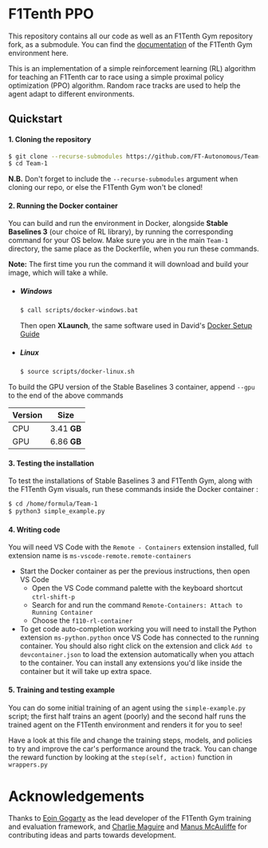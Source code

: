 # F1Tenth PPO

This repository contains all our code as well as an F1Tenth Gym repository fork, as a submodule. You can find the [documentation](https://f1tenth-gym.readthedocs.io/en/latest/) of the F1Tenth Gym environment here.

This is an implementation of a simple reinforcement learning (RL) algorithm for teaching an F1Tenth car to race using a simple proximal policy optimization (PPO) algorithm. Random race tracks are used to help the agent adapt to different environments.

## Quickstart

#### 1. Cloning the repository

```bash
$ git clone --recurse-submodules https://github.com/FT-Autonomous/Team-1.git
$ cd Team-1
```

**N.B.** Don't forget to include the ```--recurse-submodules``` argument when cloning our repo, or else the F1Tenth Gym won't be cloned!

#### 2. Running the Docker container

You can build and run the environment in Docker, alongside **Stable Baselines 3** (our choice of RL library), by running the corresponding command for your OS below. Make sure you are in the main ```Team-1``` directory, the same place as the Dockerfile, when you run these commands.

**Note:** The first time you run the command it will download and build your image, which will take a while.

- ##### Windows

  ```bash
  $ call scripts/docker-windows.bat
  ```
  Then open **XLaunch**, the same software used in David's [Docker Setup Guide](https://github.com/FT-Autonomous/Autonomous_Crash_Course/tree/main/docker-setup)

- ##### Linux

  ```bash
  $ source scripts/docker-linux.sh
  ```
To build the GPU version of the Stable Baselines 3 container, append ```--gpu``` to the end of the above commands

| Version |    Size     |
| ------- | :---------: |
| CPU     | 3.41 **GB** |
| GPU     | 6.86 **GB** |

#### 3. Testing the installation

To test the installations of Stable Baselines 3 and F1Tenth Gym, along with the F1Tenth Gym visuals, run these commands inside the Docker container :

```bash
$ cd /home/formula/Team-1
$ python3 simple_example.py
```

#### 4. Writing code

You will need VS Code with the ```Remote - Containers``` extension installed, full extension name is ```ms-vscode-remote.remote-containers```

- Start the Docker container as per the previous instructions, then open VS Code
  - Open the VS Code command palette with the keyboard shortcut ```ctrl-shift-p``` 
  - Search for and run the command ```Remote-Containers: Attach to Running Container```
  - Choose the ```f110-rl-container```
- To get code auto-completion working you will need to install the Python extension ```ms-python.python``` once VS Code has connected to the running container. You should also right click on the extension and click ```Add to devcontainer.json``` to load the extension automatically when you attach to the container. You can install any extensions you'd like inside the container but it will take up extra space.

#### 5. Training and testing example

You can do some initial training of an agent using the ```simple-example.py``` script; the first half trains an agent (poorly) and the second half runs the trained agent on the F1Tenth environment and renders it for you to see!

Have a look at this file and change the training steps, models, and policies to try and improve the car's performance around the track. You can change the reward function by looking at the ```step(self, action)``` function in ```wrappers.py``` 

# Acknowledgements
Thanks to [Eoin Gogarty](https://github.com/avantgarda) as the lead developer of the F1Tenth Gym training and evaluation framework, and [Charlie Maguire](https://github.com/maguic11) and [Manus McAuliffe](https://github.com/mmcaulif) for contributing ideas and parts towards development.
